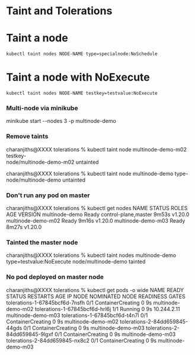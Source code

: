 # Taint and Tolerations

# Taint a node
```
kubectl taint nodes NODE-NAME type=specialnode:NoSchedule
```

# Taint a node with NoExecute
```
kubectl taint nodes NODE-NAME testkey=testvalue:NoExecute
```


### Multi-node via minikube 
 minikube start --nodes 3 -p multinode-demo
 
 
### Remove taints 
charanjiths@XXXX tolerations % kubectl taint node multinode-demo-m02 testkey-                    
node/multinode-demo-m02 untainted

charanjiths@XXXX tolerations % kubectl taint node multinode-demo type-                          
node/multinode-demo untainted

 
### Don't run any pod on master

charanjiths@XXXX tolerations % kubectl get nodes
NAME                 STATUS   ROLES                  AGE     VERSION
multinode-demo       Ready    control-plane,master   9m53s   v1.20.0
multinode-demo-m02   Ready    <none>                 9m16s   v1.20.0
multinode-demo-m03   Ready    <none>                 8m27s   v1.20.0



### Tainted the master node

charanjiths@XXXX tolerations % kubectl taint nodes multinode-demo type=testvalue:NoExecute
node/multinode-demo tainted


### No pod deployed on master node

charanjiths@XXXX tolerations % kubectl get pods -o wide
NAME                             READY   STATUS              RESTARTS   AGE   IP            NODE                 NOMINATED NODE   READINESS GATES
tolerations-1-67845bcf6d-7nsfh   0/1     ContainerCreating   0          9s    <none>        multinode-demo-m02   <none>           <none>
tolerations-1-67845bcf6d-hrl6j   1/1     Running             0          9s    10.244.2.11   multinode-demo-m03   <none>           <none>
tolerations-1-67845bcf6d-t4n7l   0/1     ContainerCreating   0          9s    <none>        multinode-demo-m02   <none>           <none>
tolerations-2-84dd659845-44gds   0/1     ContainerCreating   0          9s    <none>        multinode-demo-m03   <none>           <none>
tolerations-2-84dd659845-9lgxf   0/1     ContainerCreating   0          9s    <none>        multinode-demo-m03   <none>           <none>
tolerations-2-84dd659845-nx8c2   0/1     ContainerCreating   0          9s    <none>        multinode-demo-m03   <none>           <none>

